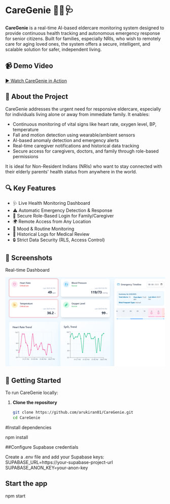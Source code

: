 # CareGenie 👵🏼🩺

**CareGenie** is a real-time AI-based eldercare monitoring system designed to provide continuous health tracking and autonomous emergency response for senior citizens. Built for families, especially NRIs, who wish to remotely care for aging loved ones, the system offers a secure, intelligent, and scalable solution for safer, independent living.

## 📹 Demo Video

[▶️ Watch CareGenie in Action]([https://drive.google.com/file/d/your_drive_video_id/view](https://drive.google.com/file/d/17l1rmW4mnhCKiWtnKhewC1q2iZHQujKB/view?usp=drive_link)) 

## 🧠 About the Project

CareGenie addresses the urgent need for responsive eldercare, especially for individuals living alone or away from immediate family. It enables:

- Continuous monitoring of vital signs like heart rate, oxygen level, BP, temperature
- Fall and motion detection using wearable/ambient sensors
- AI-based anomaly detection and emergency alerts
- Real-time caregiver notifications and historical data tracking
- Secure access for caregivers, doctors, and family through role-based permissions

It is ideal for Non-Resident Indians (NRIs) who want to stay connected with their elderly parents' health status from anywhere in the world.


## 🔍 Key Features

- 🩺 Live Health Monitoring Dashboard
- ⚠️ Automatic Emergency Detection & Response
- 📱 Secure Role-Based Login for Family/Caregiver
- 🌍 Remote Access from Any Location
- 🧘 Mood & Routine Monitoring
- 🧾 Historical Logs for Medical Review
- 🔒 Strict Data Security (RLS, Access Control)


## 📸 Screenshots

Real-time Dashboard 

![Dashboard](./Screenshot%202025-06-08%20200802.png)

## 🚀 Getting Started

To run CareGenie locally:

1. **Clone the repository**
   ```bash
   git clone https://github.com/arukiran01/CareGenie.git
   cd CareGenie


#Install dependencies

npm install

##Configure Supabase credentials


Create a .env file and add your Supabase keys:
SUPABASE_URL=https://your-supabase-project-url
SUPABASE_ANON_KEY=your-anon-key


## Start the app

npm start
